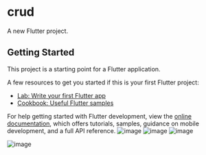 # crud

A new Flutter project.

## Getting Started

This project is a starting point for a Flutter application.

A few resources to get you started if this is your first Flutter project:

- [Lab: Write your first Flutter app](https://docs.flutter.dev/get-started/codelab)
- [Cookbook: Useful Flutter samples](https://docs.flutter.dev/cookbook)

For help getting started with Flutter development, view the
[online documentation](https://docs.flutter.dev/), which offers tutorials,
samples, guidance on mobile development, and a full API reference.
![image](https://github.com/jctorres10/actividad3/assets/143548160/f4283718-b4b0-4fdb-9dd5-1d93fd0a9dd0)
![image](https://github.com/jctorres10/actividad3/assets/143548160/e7d23ae1-6ec1-44d6-bf46-08495b01a659)
![image](https://github.com/jctorres10/actividad3/assets/143548160/a0bdcc21-647d-4de1-bb0d-c4d8e6624bef)

![image](https://github.com/jctorres10/actividad3/assets/143548160/0af80e69-947e-41ad-b2ba-dbf14d042467)
